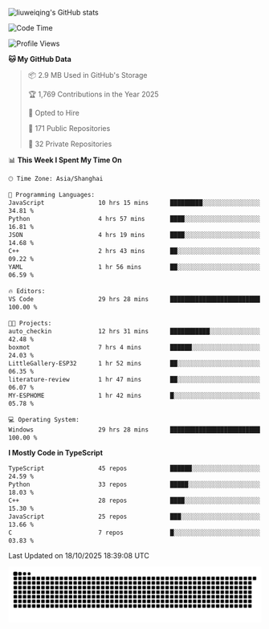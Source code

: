 ![liuweiqing's GitHub stats](https://github-readme-stats.vercel.app/api?username=14790897&show_icons=true&locale=cn&include_all_commits=true&count_private=true)

<!--START_SECTION:waka-->
![Code Time](http://img.shields.io/badge/Code%20Time-2%2C654%20hrs%2030%20mins-blue)

![Profile Views](http://img.shields.io/badge/Profile%20Views-6-blue)

**🐱 My GitHub Data** 

> 📦 2.9 MB Used in GitHub's Storage 
 > 
> 🏆 1,769 Contributions in the Year 2025
 > 
> 💼 Opted to Hire
 > 
> 📜 171 Public Repositories 
 > 
> 🔑 32 Private Repositories 
 > 
📊 **This Week I Spent My Time On** 

```text
🕑︎ Time Zone: Asia/Shanghai

💬 Programming Languages: 
JavaScript               10 hrs 15 mins      █████████░░░░░░░░░░░░░░░░   34.81 % 
Python                   4 hrs 57 mins       ████░░░░░░░░░░░░░░░░░░░░░   16.81 % 
JSON                     4 hrs 19 mins       ████░░░░░░░░░░░░░░░░░░░░░   14.68 % 
C++                      2 hrs 43 mins       ██░░░░░░░░░░░░░░░░░░░░░░░   09.22 % 
YAML                     1 hr 56 mins        ██░░░░░░░░░░░░░░░░░░░░░░░   06.59 % 

🔥 Editors: 
VS Code                  29 hrs 28 mins      █████████████████████████   100.00 % 

🐱‍💻 Projects: 
auto_checkin             12 hrs 31 mins      ███████████░░░░░░░░░░░░░░   42.48 % 
boxmot                   7 hrs 4 mins        ██████░░░░░░░░░░░░░░░░░░░   24.03 % 
LittleGallery-ESP32      1 hr 52 mins        ██░░░░░░░░░░░░░░░░░░░░░░░   06.35 % 
literature-review        1 hr 47 mins        ██░░░░░░░░░░░░░░░░░░░░░░░   06.07 % 
MY-ESPHOME               1 hr 42 mins        █░░░░░░░░░░░░░░░░░░░░░░░░   05.78 % 

💻 Operating System: 
Windows                  29 hrs 28 mins      █████████████████████████   100.00 % 
```

**I Mostly Code in TypeScript** 

```text
TypeScript               45 repos            ██████░░░░░░░░░░░░░░░░░░░   24.59 % 
Python                   33 repos            █████░░░░░░░░░░░░░░░░░░░░   18.03 % 
C++                      28 repos            ████░░░░░░░░░░░░░░░░░░░░░   15.30 % 
JavaScript               25 repos            ███░░░░░░░░░░░░░░░░░░░░░░   13.66 % 
C                        7 repos             █░░░░░░░░░░░░░░░░░░░░░░░░   03.83 % 
```




 Last Updated on 18/10/2025 18:39:08 UTC
<!--END_SECTION:waka-->

<picture>
  <source media="(prefers-color-scheme: dark)" srcset="https://raw.githubusercontent.com/14790897/14790897/output/github-contribution-grid-snake-dark.svg" />
  <source media="(prefers-color-scheme: light)" srcset="https://raw.githubusercontent.com/14790897/14790897/output/github-contribution-grid-snake.svg" />
  <img alt="github-snake" src="https://raw.githubusercontent.com/14790897/14790897/output/github-contribution-grid-snake.svg" />
</picture>
